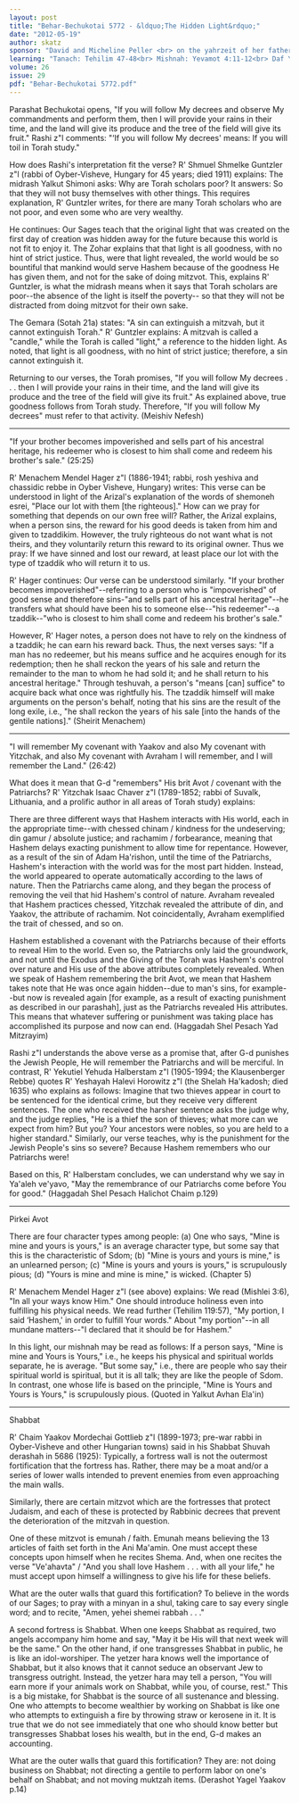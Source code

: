 ```yaml
---
layout: post
title: "Behar-Bechukotai 5772 - &ldquo;The Hidden Light&rdquo;"
date: "2012-05-19"
author: skatz
sponsor: "David and Micheline Peller <br> on the yahrzeit of her father <br> Baruch ben Noach Hercberg a\"h <br>&nbsp;&nbsp;&nbsp;<br>The Katz family <br> on the yahrzeits of <br> Avigdor Moshe ben Avraham Abba Hakohen Katz a\"h <br> and the other kedoshim of <br> Oyber Visheve, Hungary, Hy\"d"
learning: "Tanach: Tehilim 47-48<br> Mishnah: Yevamot 4:11-12<br> Daf Yomi (Bavli): Midot 34<br> Daf Yomi (Yerushalmi): Mo'ed Kattan 6<br> Halachah Yomit: Orach Chaim 55:9-11"
volume: 26
issue: 29
pdf: "Behar-Bechukotai 5772.pdf"
---
```


Parashat Bechukotai opens, "If you will follow My decrees and observe My commandments and perform them, then I will provide your rains in their time, and the land will give its produce and the tree of the field will give its fruit." Rashi z"l comments: "&lsquo;If you will follow My decrees' means: If you will toil in Torah study."

How does Rashi's interpretation fit the verse? R' Shmuel Shmelke Guntzler z"l (rabbi of Oyber-Visheve, Hungary for 45 years; died 1911) explains: The midrash Yalkut Shimoni asks: Why are Torah scholars poor? It answers: So that they will not busy themselves with other things. This requires explanation, R' Guntzler writes, for there are many Torah scholars who are not poor, and even some who are very wealthy.

He continues: Our Sages teach that the original light that was created on the first day of creation was hidden away for the future because this world is not fit to enjoy it. The Zohar explains that that light is all goodness, with no hint of strict justice. Thus, were that light revealed, the world would be so bountiful that mankind would serve Hashem because of the goodness He has given them, and not for the sake of doing mitzvot. This, explains R' Guntzler, is what the midrash means when it says that Torah scholars are poor--the absence of the light is itself the poverty-- so that they will not be distracted from doing mitzvot for their own sake.

The Gemara (Sotah 21a) states: "A sin can extinguish a mitzvah, but it cannot extinguish Torah." R' Guntzler explains: A mitzvah is called a "candle," while the Torah is called "light," a reference to the hidden light. As noted, that light is all goodness, with no hint of strict justice; therefore, a sin cannot extinguish it.

Returning to our verses, the Torah promises, "If you will follow My decrees . . . then I will provide your rains in their time, and the land will give its produce and the tree of the field will give its fruit." As explained above, true goodness follows from Torah study. Therefore, "If you will follow My decrees" must refer to that activity. (Meishiv Nefesh)

*********

"If your brother becomes impoverished and sells part of his ancestral heritage, his redeemer who is closest to him shall come and redeem his brother's sale." (25:25)

R' Menachem Mendel Hager z"l (1886-1941; rabbi, rosh yeshiva and chassidic rebbe in Oyber Visheve, Hungary) writes: This verse can be understood in light of the Arizal's explanation of the words of shemoneh esrei, "Place our lot with them \[the righteous\]." How can we pray for something that depends on our own free will? Rather, the Arizal explains, when a person sins, the reward for his good deeds is taken from him and given to tzaddikim. However, the truly righteous do not want what is not theirs, and they voluntarily return this reward to its original owner. Thus we pray: If we have sinned and lost our reward, at least place our lot with the type of tzaddik who will return it to us.

R' Hager continues: Our verse can be understood similarly. "If your brother becomes impoverished"--referring to a person who is "impoverished" of good sense and therefore sins-"and sells part of his ancestral heritage"--he transfers what should have been his to someone else--"his redeemer"--a tzaddik--"who is closest to him shall come and redeem his brother's sale."

However, R' Hager notes, a person does not have to rely on the kindness of a tzaddik; he can earn his reward back. Thus, the next verses says: "If a man has no redeemer, but his means suffice and he acquires enough for its redemption; then he shall reckon the years of his sale and return the remainder to the man to whom he had sold it; and he shall return to his ancestral heritage." Through teshuvah, a person's "means \[can\] suffice" to acquire back what once was rightfully his. The tzaddik himself will make arguments on the person's behalf, noting that his sins are the result of the long exile, i.e., "he shall reckon the years of his sale \[into the hands of the gentile nations\]." (Sheirit Menachem)

********

"I will remember My covenant with Yaakov and also My covenant with Yitzchak, and also My covenant with Avraham I will remember, and I will remember the Land." (26:42)

What does it mean that G-d "remembers" His brit Avot / covenant with the Patriarchs? R' Yitzchak Isaac Chaver z"l (1789-1852; rabbi of Suvalk, Lithuania, and a prolific author in all areas of Torah study) explains:

There are three different ways that Hashem interacts with His world, each in the appropriate time--with chessed chinam / kindness for the undeserving; din gamur / absolute justice; and rachamim / forbearance, meaning that Hashem delays exacting punishment to allow time for repentance. However, as a result of the sin of Adam Ha'rishon, until the time of the Patriarchs, Hashem's interaction with the world was for the most part hidden. Instead, the world appeared to operate automatically according to the laws of nature. Then the Patriarchs came along, and they began the process of removing the veil that hid Hashem's control of nature. Avraham revealed that Hashem practices chessed, Yitzchak revealed the attribute of din, and Yaakov, the attribute of rachamim. Not coincidentally, Avraham exemplified the trait of chessed, and so on.

Hashem established a covenant with the Patriarchs because of their efforts to reveal Him to the world. Even so, the Patriarchs only laid the groundwork, and not until the Exodus and the Giving of the Torah was Hashem's control over nature and His use of the above attributes completely revealed. When we speak of Hashem remembering the brit Avot, we mean that Hashem takes note that He was once again hidden--due to man's sins, for example--but now is revealed again \[for example, as a result of exacting punishment as described in our parashah\], just as the Patriarchs revealed His attributes. This means that whatever suffering or punishment was taking place has accomplished its purpose and now can end. (Haggadah Shel Pesach Yad Mitzrayim)

Rashi z"l understands the above verse as a promise that, after G-d punishes the Jewish People, He will remember the Patriarchs and will be merciful. In contrast, R' Yekutiel Yehuda Halberstam z"l (1905-1994; the Klausenberger Rebbe) quotes R' Yeshayah Halevi Horowitz z"l (the Shelah Ha'kadosh; died 1635) who explains as follows: Imagine that two thieves appear in court to be sentenced for the identical crime, but they receive very different sentences. The one who received the harsher sentence asks the judge why, and the judge replies, "He is a thief the son of thieves; what more can we expect from him? But you? Your ancestors were nobles, so you are held to a higher standard." Similarly, our verse teaches, why is the punishment for the Jewish People's sins so severe? Because Hashem remembers who our Patriarchs were!

Based on this, R' Halberstam concludes, we can understand why we say in Ya'aleh ve'yavo, "May the remembrance of our Patriarchs come before You for good." (Haggadah Shel Pesach Halichot Chaim p.129)

********

Pirkei Avot

There are four character types among people: (a) One who says, "Mine is mine and yours is yours," is an average character type, but some say that this is the characteristic of Sdom; (b) "Mine is yours and yours is mine," is an unlearned person; (c) "Mine is yours and yours is yours," is scrupulously pious; (d) "Yours is mine and mine is mine," is wicked. (Chapter 5)

R' Menachem Mendel Hager z"l (see above) explains: We read (Mishlei 3:6), "In all your ways know Him." One should introduce holiness even into fulfilling his physical needs. We read further (Tehilim 119:57), "My portion, I said &lsquo;Hashem,' in order to fulfill Your words." About "my portion"--in all mundane matters--"I declared that it should be for Hashem."

In this light, our mishnah may be read as follows: If a person says, "Mine is mine and Yours is Yours," i.e., he keeps his physical and spiritual worlds separate, he is average. "But some say," i.e., there are people who say their spiritual world is spiritual, but it is all talk; they are like the people of Sdom. In contrast, one whose life is based on the principle, "Mine is Yours and Yours is Yours," is scrupulously pious. (Quoted in Yalkut Avhan Ela'in)

********

Shabbat

R' Chaim Yaakov Mordechai Gottlieb z"l (1899-1973; pre-war rabbi in Oyber-Visheve and other Hungarian towns) said in his Shabbat Shuvah derashah in 5686 (1925): Typically, a fortress wall is not the outermost fortification that the fortress has. Rather, there may be a moat and/or a series of lower walls intended to prevent enemies from even approaching the main walls.

Similarly, there are certain mitzvot which are the fortresses that protect Judaism, and each of these is protected by Rabbinic decrees that prevent the deterioration of the mitzvah in question.

One of these mitzvot is emunah / faith. Emunah means believing the 13 articles of faith set forth in the Ani Ma'amin. One must accept these concepts upon himself when he recites Shema. And, when one recites the verse "Ve'ahavta" / "And you shall love Hashem . . . with all your life," he must accept upon himself a willingness to give his life for these beliefs.

What are the outer walls that guard this fortification? To believe in the words of our Sages; to pray with a minyan in a shul, taking care to say every single word; and to recite, "Amen, yehei shemei rabbah . . ."

A second fortress is Shabbat. When one keeps Shabbat as required, two angels accompany him home and say, "May it be His will that next week will be the same." On the other hand, if one transgresses Shabbat in public, he is like an idol-worshiper. The yetzer hara knows well the importance of Shabbat, but it also knows that it cannot seduce an observant Jew to transgress outright. Instead, the yetzer hara may tell a person, "You will earn more if your animals work on Shabbat, while you, of course, rest." This is a big mistake, for Shabbat is the source of all sustenance and blessing. One who attempts to become wealthier by working on Shabbat is like one who attempts to extinguish a fire by throwing straw or kerosene in it. It is true that we do not see immediately that one who should know better but transgresses Shabbat loses his wealth, but in the end, G-d makes an accounting.

What are the outer walls that guard this fortification? They are: not doing business on Shabbat; not directing a gentile to perform labor on one's behalf on Shabbat; and not moving muktzah items. (Derashot Yagel Yaakov p.14)

